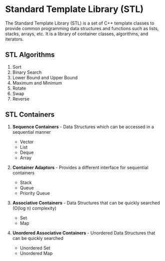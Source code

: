 # Standard Template Library (STL)

The Standard Template Library (STL) is a set of C++ template classes to provide common programming data structures and functions such as lists, stacks, arrays, etc. It is a library of container classes, algorithms, and iterators.

## STL Algorithms

1. Sort
2. Binary Search
3. Lower Bound and Upper Bound
4. Maximum and Minimum
5. Rotate
6. Swap
7. Reverse

## STL Containers

1. <b>Sequence Containers</b> - Data Structures which can be accessed in a sequential manner

   - Vector
   - List
   - Deque
   - Array

2. <b>Container Adaptors</b> - Provides a different interface for sequential containers

   - Stack
   - Queue
   - Priority Queue

3. <b>Associative Containers</b> - Data Structures that can be quickly searched (O(log n) complexity)

   - Set
   - Map

4. <b>Unordered Associative Containers</b> - Unordered Data Structures that can be quickly searched
   - Unordered Set
   - Unordered Map
